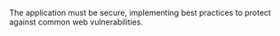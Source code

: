 The application must be secure, implementing best practices to protect against common web vulnerabilities.
